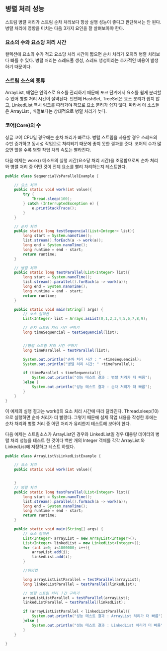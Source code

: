 ## 병렬 처리 성능

스트림 병렬 처리가 스트림 순차 처리보다 항상 실행 성능이 좋다고 판단해서는 안 된다.
병렬 처리에 영향을 미치는 다음 3가지 요인을 잘 살펴보아야 한다.

### 요소의 수와 요소당 처리 시간
컬렉션에 요소의 수가 적고 요소당 처리 시간이 짧으면 순차 처리가 오히려 병렬 처리보다 
빠를 수 있다. 병렬 처리는 스레드풀 생성, 스레드 생성이라는 추가적인 비용이 발생하기 때문이다.

### 스트림 소스의 종류
ArrayList, 배열은 인덱스로 요소를 관리하기 때문에 포크 단계에서 요소를 쉽게 분리할 수 있어
병렬 처리 시간이 절약된다. 반면에 HashSet, TreeSet은 요소 분리가 쉽지 않고,
LinkedList 역시 링크를 따라가야 하므로 요소 분리가 쉽지 않다.
따라서 이 소스들은 ArrayList , 배열보다는 상대적으로 병렬 처리가 늦다.

### 코어(Core)의 수
싱글 코어 CPU일 경우에는 순차 처리가 빠르다. 병렬 스트림을 사용할 경우 스레드의 수만
증가하고 동시성 작업으로 처리되기 때문에 좋지 못한 결과를 준다. 코어의 수가 많으면 많을 수록
병렬 작업 처리 속도는 빨라진다.


다음 예제는 work() 메소드의 실행 시간(요소당 처리 시간)을 조정함으로써 순차 처리와 병렬
처리 중 어떤 것이 전체 요소를 빨리 처리하는지 테스트한다.

````java
public class SequencialVsParallelExample {

    // 요소 처리
    public static void work(int value){
        try {
            Thread.sleep(100);
        } catch (InterruptedException e) {
            e.printStackTrace();
        }
    }

    // 순차 처리
    public static long testSequencial(List<Integer> list){
        long start = System.nanoTime();
        list.stream().forEach(a -> work(a));
        long end = System.nanoTime();
        long runtime = end - start;
        return runtime;
    }

    // 병렬 처리
    public static long testParallel(List<Integer> list){
        long start = System.nanoTime();
        list.stream().parallel().forEach(a -> work(a));
        long end = System.nanoTime();
        long runtime = end - start;
        return runtime;
    }

    public static void main(String[] args) {
        // 소스 컬렉션
        List<Integer> list = Arrays.asList(0,1,2,3,4,5,6,7,8,9);

        // 순차 스트림 처리 시간 구하기
        long timeSequencial = testSequencial(list);


        //병렬 스트림 처리 시간 구하기
        long timeParallel = testParallel(list);

        System.out.println("순차 처리 시간 : " +timeSequencial);
        System.out.println("병렬 처리 시간: " +timeParallel);

        if (timeParallel < timeSequencial){
            System.out.println("성능 테스트 결과 : 병렬 처리가 더 빠름");
        }else {
            System.out.println("성능 테스트 결과 : 순차 처리가 더 빠름");
        }
    }
}
````

이 예제의 실행 결과는 work()의 요소 처리 시간에 따라 달라진다.
Thread.sleep(10)으로 실행하면 순차 처리가 더 빨랐다.
그렇기 때문에 실제 작업 내용을 작성한 후에는 순차 처리와 병렬 처리 중 어떤 처리가
유리한지 테스트해 보아야 한다.

다음 예제는 스트림소스가 ArrayList인 경우와 LinkedList일 경우 대용량 데이터의
병렬 처리 성능을 테스트 한 것이다 백만 개의 Integer 객체를 각각
ArrayList 와 LinkedList에 저장하고 테스트 하였다.


```java
public class ArrayListVsLinkedListExample {

    // 요소 처리
    public static void work(int value){


    }
    // 병렬 처리
    public static long testParallel(List<Integer> list){
        long start = System.nanoTime();
        list.stream().parallel().forEach(a -> work(a));
        long end = System.nanoTime();
        long runtime = end - start;
        return runtime;
    }

    public static void main(String[] args) {
        // 소스 컬렉션
        List<Integer> arrayList = new ArrayList<Integer>();
        List<Integer> linkedList = new LinkedList<Integer>();
        for (int i=0; i<1000000; i++){
            arrayList.add(i);
            linkedList.add(i);
        }

        //워밍업

        long arrayListListParallel = testParallel(arrayList);
        long linkedListParallel = testParallel(linkedList);

        // 병렬 스트림 처리 ㅣ간 구하기
        arrayListListParallel = testParallel(arrayList);
        linkedListParallel = testParallel(linkedList);

        if (arrayListListParallel < linkedListParallel){
            System.out.println("성능 테스트 결과 : ArrayList 처리가 더 빠름");
        }else {
            System.out.println("성능 테스트 결과 : LinkedList 처리가 더 빠름");
        }
    }

}
```